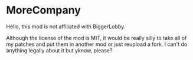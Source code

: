 # MoreCompany
Hello,
this mod is not affiliated with BiggerLobby.

Although the license of the mod is MIT, it would be really silly to take all of my patches and put them in another mod or just reupload a fork. I can't do anything legally about it but yknow, please?
